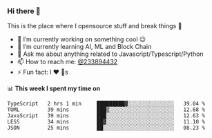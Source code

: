 ### Hi there 👋

<!--
**a233894432/a233894432** is a ✨ _special_ ✨ repository because its `README.md` (this file) appears on your GitHub profile.

Here are some ideas to get you started:

- 🔭 I’m currently working on ...
- 🌱 I’m currently learning ...
- 👯 I’m looking to collaborate on ...
- 🤔 I’m looking for help with ...
- 💬 Ask me about ...
- 📫 How to reach me: ...
- 😄 Pronouns: ...
- ⚡ Fun fact: ...
-->
 
 
This is the place where I opensource stuff and break things :rofl:

- 🔭 I’m currently working on something cool :wink:
- 🌱 I’m currently learning AI, ML and Block Chain
- 💬 Ask me about anything related to Javascript/Typescript/Python
- 📫 How to reach me: [@233894432](https://twitter.com/233894432)
- ⚡ Fun fact: I :heart: :dog:s

📊 **This week I spent my time on**
<!--START_SECTION:waka-->
```text
TypeScript   2 hrs 1 min     █████████▓░░░░░░░░░░░░░░░   39.04 % 
TOML         39 mins         ███▒░░░░░░░░░░░░░░░░░░░░░   12.68 % 
JavaScript   39 mins         ███░░░░░░░░░░░░░░░░░░░░░░   12.63 % 
LESS         34 mins         ██▓░░░░░░░░░░░░░░░░░░░░░░   11.10 % 
JSON         25 mins         ██░░░░░░░░░░░░░░░░░░░░░░░   08.23 % 
```
<!--END_SECTION:waka-->
